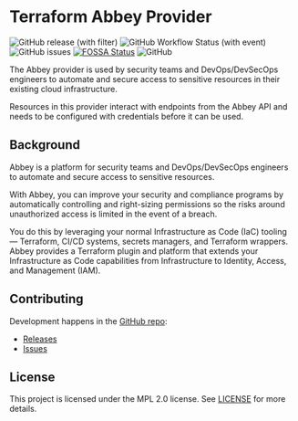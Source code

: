 # Terraform Abbey Provider

![GitHub release (with filter)](https://img.shields.io/github/v/release/abbeylabs/terraform-provider-abbey)
![GitHub Workflow Status (with event)](https://img.shields.io/github/actions/workflow/status/abbeylabs/terraform-provider-abbey/release.yaml)
![GitHub issues](https://img.shields.io/github/issues/abbeylabs/terraform-provider-abbey)
[![FOSSA Status](https://app.fossa.com/api/projects/custom%2B38958%2Fgit%40github.com%3Aabbeylabs%2Fterraform-provider-abbey.git.svg?type=shield)](https://app.fossa.com/projects/custom%2B38958%2Fgit%40github.com%3Aabbeylabs%2Fterraform-provider-abbey.git?ref=badge_shield)
![GitHub](https://img.shields.io/github/license/abbeylabs/terraform-provider-abbey)


The Abbey provider is used by security teams and DevOps/DevSecOps engineers to automate and secure
access to sensitive resources in their existing cloud infrastructure.

Resources in this provider interact with endpoints from the Abbey API and needs to be
configured with credentials before it can be used.

## Background

Abbey is a platform for security teams and DevOps/DevSecOps engineers to
automate and secure access to sensitive resources.

With Abbey, you can improve your security and compliance programs by automatically controlling
and right-sizing permissions so the risks around unauthorized access is limited in the event of a breach.

You do this by leveraging your normal Infrastructure as Code (IaC) tooling —
Terraform, CI/CD systems, secrets managers, and Terraform wrappers.
Abbey provides a Terraform plugin and platform that extends your Infrastructure as Code capabilities
from Infrastructure to Identity, Access, and Management (IAM).

## Contributing

Development happens in the [GitHub repo](https://github.com/abbeylabs/terraform-provider-abbey):

- [Releases](https://github.com/abbeylabs/terraform-provider-abbey/releases)
- [Issues](https://github.com/abbeylabs/terraform-provider-abbey/issues)

## License

This project is licensed under the MPL 2.0 license. See [LICENSE](LICENSE) for more details.


<!-- No SDK Installation -->
<!-- No SDK Example Usage -->
<!-- No SDK Available Operations -->


<!-- Start Dev Containers -->



<!-- End Dev Containers -->

<!-- Placeholder for Future Speakeasy SDK Sections -->


